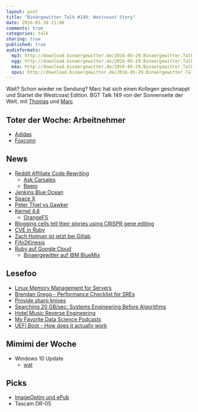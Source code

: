 ```yaml
---
layout: post
title: "Binärgewitter Talk #149: Westcoast Story"
date: 2016-05-30 21:00
comments: true
categories: talk
sharing: true
published: true
audioformats:
  mp3: http://download.binaergewitter.de/2016-05-29.Binaergewitter.Talk.149.mp3
  ogg: http://download.binaergewitter.de/2016-05-29.Binaergewitter.Talk.149.ogg
  m4a: http://download.binaergewitter.de/2016-05-29.Binaergewitter.Talk.149.m4a
  opus: http://download.binaergewitter.de/2016-05-29.Binaergewitter.Talk.149.ogg
---
```

Wait? Schon wieder ne Sendung? Marc hat sich einen Kollegen geschnappt und Startet die Westcoast Edition.
BGT Talk 149 von der Sonnenseite der Welt, mit [Thomas](https://github.com/tkadauke) und [Marc](http://twitter.com/rb2k)

## Toter der Woche: Arbeitnehmer
- [Adidas](http://www.theguardian.com/world/2016/may/25/adidas-to-sell-robot-made-shoes-from-2017 )
- [Foxconn]( http://www.bbc.com/news/technology-36376966 )

## News

- [Reddit Affiliate Code Rewriting]( https://www.reddit.com/r/changelog/comments/4ldk0r/reddit_change_affiliate_links_on_reddit/?x )
    * [Ask Carsales]( http://reddit.com/r/askcarsales )
    * [Beepi]( https://www.beepi.com/ )
- [Jenkins Blue Ocean]( https://jenkins.io/blog/2016/05/26/introducing-blue-ocean/ )
- [Space X]( http://techcrunch.com/2016/05/27/spacex-launches-thaicom-8-and-sticks-another-landing/ )
- [Peter Thiel vs Gawker]( http://www.nytimes.com/2016/05/28/business/media/tech-titans-raise-their-guard-pushing-back-against-news-media.html?_r=0 )
- [Kernel 4.6]( http://kernelnewbies.org/LinuxChanges )
    * [OrangeFS]( http://kernelnewbies.org/LinuxChanges#head-6c5bf5e073a795c9c8a71474e3d313b2c3dd7431 )
- [Blogging cells tell their stories using CRISPR gene editing]( 
https://www.newscientist.com/article/2090527-blogging-cells-tell-their-stories-using-crispr-gene-editing/ )
- [CVE in Ruby]( https://github.com/kingsabri/cve-in-ruby )
- [Zach Holman ist jetzt bei Gitlab]( https://twitter.com/holman/status/734842346278244352 )
- [Fifo2Kinesis]( https://github.com/acquia/fifo2kinesis )
- [Ruby auf Google Cloud]( https://cloud.google.com/ruby/ )
    * [Binaergewitter auf IBM BlueMix]( http://www.ibm.com/cloud-computing/bluemix/ )

## Lesefoo
- [Linux Memory Management for Servers]( https://dom.as/2016/05/13/linux-memory-management-for-servers/ )
- [Brendan Gregg - Performance Checklist for SREs]( https://www.usenix.org/conference/srecon16/program/presentation/gregg )
- [Provide sharp knives]( https://m.signalvnoise.com/provide-sharp-knives-cc0a22bf7934#.q0b1kq9zk )
- [Searching 20 GB/sec: Systems Engineering Before Algorithms]( http://blog.scalyr.com/2014/05/searching-20-gbsec-systems-engineering-before-algorithms/ )
- [Hotel Music Reverse Engineering]( http://wiki.gkbrk.com/Hotel_Music.html )
- [My Favorite Data Science Podcasts]( http://katbailey.github.io/post/data-science-podcasts/ )
- [UEFI Boot - How does it actually work]( https://www.happyassassin.net/2014/01/25/uefi-boot-how-does-that-actually-work-then/ )

## Mimimi der Woche

* Windows 10 Update
    - [wat]( https://twitter.com/rb2k/status/735502691871264768 )

## Picks

* [ImageOptim und ePub]( https://gist.github.com/rb2k/f8e7512a8c3e37ccc8d7fe90ee9ea706 )
* Tascam DR-05
